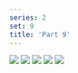 ```yaml
---
series: 2
set: 9
title: 'Part 9'
---
```


![](../../../../assets/pelen-purul/part-9/pelen59.jpg)
![](../../../../assets/pelen-purul/part-9/pelen60.jpg)
![](../../../../assets/pelen-purul/part-9/pelen61.jpg)
![](../../../../assets/pelen-purul/part-9/pelen62.jpg)
![](../../../../assets/pelen-purul/part-9/pelen63.jpg)
